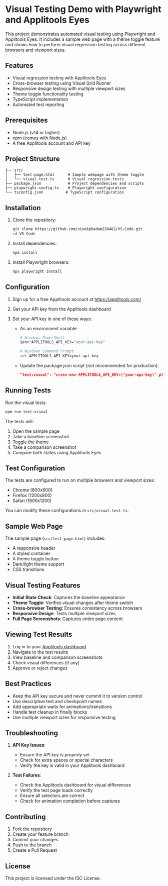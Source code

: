 # Visual Testing Demo with Playwright and Applitools Eyes

This project demonstrates automated visual testing using Playwright and Applitools Eyes. It includes a sample web page with a theme toggle feature and shows how to perform visual regression testing across different browsers and viewport sizes.

## Features

- Visual regression testing with Applitools Eyes
- Cross-browser testing using Visual Grid Runner
- Responsive design testing with multiple viewport sizes
- Theme toggle functionality testing
- TypeScript implementation
- Automated test reporting

## Prerequisites

- Node.js (v14 or higher)
- npm (comes with Node.js)
- A free Applitools account and API key

## Project Structure

```
├── src/
│   ├── test-page.html      # Sample webpage with theme toggle
│   └── visual.test.ts      # Visual regression tests
├── package.json            # Project dependencies and scripts
├── playwright.config.ts    # Playwright configuration
└── tsconfig.json          # TypeScript configuration
```

## Installation

1. Clone the repository:
   ```bash
   git clone https://github.com/vivekpkadam220482/VS-Code.git
   cd VS-Code
   ```

2. Install dependencies:
   ```bash
   npm install
   ```

3. Install Playwright browsers:
   ```bash
   npx playwright install
   ```

## Configuration

1. Sign up for a free Applitools account at https://applitools.com/
2. Get your API key from the Applitools dashboard
3. Set your API key in one of these ways:

   - As an environment variable:
     ```bash
     # Windows PowerShell
     $env:APPLITOOLS_API_KEY="your-api-key"
     
     # Windows Command Prompt
     set APPLITOOLS_API_KEY=your-api-key
     ```

   - Update the package.json script (not recommended for production):
     ```json
     "test:visual": "cross-env APPLITOOLS_API_KEY=\"your-api-key\" playwright test"
     ```

## Running Tests

Run the visual tests:
```bash
npm run test:visual
```

The tests will:
1. Open the sample page
2. Take a baseline screenshot
3. Toggle the theme
4. Take a comparison screenshot
5. Compare both states using Applitools Eyes

## Test Configuration

The tests are configured to run on multiple browsers and viewport sizes:
- Chrome (800x600)
- Firefox (1200x800)
- Safari (1600x1200)

You can modify these configurations in `src/visual.test.ts`.

## Sample Web Page

The sample page (`src/test-page.html`) includes:
- A responsive header
- A styled container
- A theme toggle button
- Dark/light theme support
- CSS transitions

## Visual Testing Features

- **Initial State Check**: Captures the baseline appearance
- **Theme Toggle**: Verifies visual changes after theme switch
- **Cross-browser Testing**: Ensures consistency across browsers
- **Responsive Design**: Tests multiple viewport sizes
- **Full Page Screenshots**: Captures entire page content

## Viewing Test Results

1. Log in to your [Applitools dashboard](https://eyes.applitools.com/)
2. Navigate to the test results
3. View baseline and comparison screenshots
4. Check visual differences (if any)
5. Approve or reject changes

## Best Practices

- Keep the API key secure and never commit it to version control
- Use descriptive test and checkpoint names
- Add appropriate waits for animations/transitions
- Handle test cleanup in finally blocks
- Use multiple viewport sizes for responsive testing

## Troubleshooting

1. **API Key Issues**:
   - Ensure the API key is properly set
   - Check for extra spaces or special characters
   - Verify the key is valid in your Applitools dashboard

2. **Test Failures**:
   - Check the Applitools dashboard for visual differences
   - Verify the test page loads correctly
   - Ensure all selectors are correct
   - Check for animation completion before captures

## Contributing

1. Fork the repository
2. Create your feature branch
3. Commit your changes
4. Push to the branch
5. Create a Pull Request

## License

This project is licensed under the ISC License.
